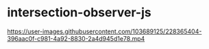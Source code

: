 # intersection-observer-js





https://user-images.githubusercontent.com/103689125/228365404-396aac0f-c981-4a92-8830-2a4d945d1e78.mp4



